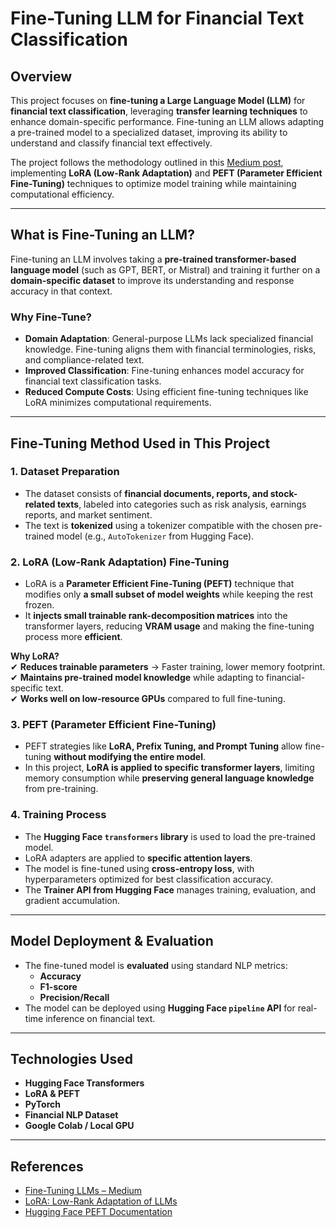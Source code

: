 # **Fine-Tuning LLM for Financial Text Classification**  

## **Overview**  
This project focuses on **fine-tuning a Large Language Model (LLM)** for **financial text classification**, leveraging **transfer learning techniques** to enhance domain-specific performance. Fine-tuning an LLM allows adapting a pre-trained model to a specialized dataset, improving its ability to understand and classify financial text effectively.  

The project follows the methodology outlined in this [Medium post](https://medium.com/data-science/fine-tuning-large-language-models-llms-23473d763b91), implementing **LoRA (Low-Rank Adaptation)** and **PEFT (Parameter Efficient Fine-Tuning)** techniques to optimize model training while maintaining computational efficiency.

---

## **What is Fine-Tuning an LLM?**  
Fine-tuning an LLM involves taking a **pre-trained transformer-based language model** (such as GPT, BERT, or Mistral) and training it further on a **domain-specific dataset** to improve its understanding and response accuracy in that context.  

### **Why Fine-Tune?**  
- **Domain Adaptation**: General-purpose LLMs lack specialized financial knowledge. Fine-tuning aligns them with financial terminologies, risks, and compliance-related text.  
- **Improved Classification**: Fine-tuning enhances model accuracy for financial text classification tasks.  
- **Reduced Compute Costs**: Using efficient fine-tuning techniques like LoRA minimizes computational requirements.  

---

## **Fine-Tuning Method Used in This Project**  

### **1. Dataset Preparation**  
- The dataset consists of **financial documents, reports, and stock-related texts**, labeled into categories such as risk analysis, earnings reports, and market sentiment.  
- The text is **tokenized** using a tokenizer compatible with the chosen pre-trained model (e.g., `AutoTokenizer` from Hugging Face).  

### **2. LoRA (Low-Rank Adaptation) Fine-Tuning**  
- LoRA is a **Parameter Efficient Fine-Tuning (PEFT)** technique that modifies only **a small subset of model weights** while keeping the rest frozen.  
- It **injects small trainable rank-decomposition matrices** into the transformer layers, reducing **VRAM usage** and making the fine-tuning process more **efficient**.  

**Why LoRA?**  
✔ **Reduces trainable parameters** → Faster training, lower memory footprint.  
✔ **Maintains pre-trained model knowledge** while adapting to financial-specific text.  
✔ **Works well on low-resource GPUs** compared to full fine-tuning.  

### **3. PEFT (Parameter Efficient Fine-Tuning)**  
- PEFT strategies like **LoRA, Prefix Tuning, and Prompt Tuning** allow fine-tuning **without modifying the entire model**.  
- In this project, **LoRA is applied to specific transformer layers**, limiting memory consumption while **preserving general language knowledge** from pre-training.  

### **4. Training Process**  
- The **Hugging Face `transformers` library** is used to load the pre-trained model.  
- LoRA adapters are applied to **specific attention layers**.  
- The model is fine-tuned using **cross-entropy loss**, with hyperparameters optimized for best classification accuracy.  
- The **Trainer API from Hugging Face** manages training, evaluation, and gradient accumulation.  

---

## **Model Deployment & Evaluation**  
- The fine-tuned model is **evaluated** using standard NLP metrics:  
  - **Accuracy**  
  - **F1-score**  
  - **Precision/Recall**  
- The model can be deployed using **Hugging Face `pipeline` API** for real-time inference on financial text.  

---

## **Technologies Used**  
- **Hugging Face Transformers**  
- **LoRA & PEFT**  
- **PyTorch**  
- **Financial NLP Dataset**  
- **Google Colab / Local GPU**  

---

## **References**  
- [Fine-Tuning LLMs – Medium](https://medium.com/data-science/fine-tuning-large-language-models-llms-23473d763b91)  
- [LoRA: Low-Rank Adaptation of LLMs](https://arxiv.org/abs/2106.09685)  
- [Hugging Face PEFT Documentation](https://huggingface.co/docs/peft/index)  

